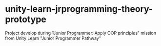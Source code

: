 # unity-learn-jrprogramming-theory-prototype
Project develop during "Junior Programmer: Apply OOP principles" mission from Unity Learn "Junior Programmer Pathway"
